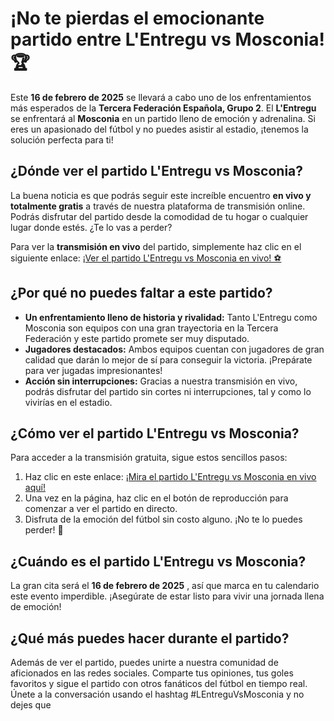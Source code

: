 # ¡No te pierdas el emocionante partido entre L'Entregu vs Mosconia! 🏆

Este **16 de febrero de 2025** se llevará a cabo uno de los enfrentamientos más esperados de la **Tercera Federación Española, Grupo 2**. El **L'Entregu** se enfrentará al **Mosconia** en un partido lleno de emoción y adrenalina. Si eres un apasionado del fútbol y no puedes asistir al estadio, ¡tenemos la solución perfecta para ti!

## ¿Dónde ver el partido L'Entregu vs Mosconia?

La buena noticia es que podrás seguir este increíble encuentro **en vivo y totalmente gratis** a través de nuestra plataforma de transmisión online. Podrás disfrutar del partido desde la comodidad de tu hogar o cualquier lugar donde estés. ¿Te lo vas a perder?

Para ver la **transmisión en vivo** del partido, simplemente haz clic en el siguiente enlace: [¡Ver el partido L'Entregu vs Mosconia en vivo! ⚽️](https://tinyurl.com/livestreamfreeo?st=L%27Entregu+vs+Mosconia&si=ghc)

## ¿Por qué no puedes faltar a este partido?

- **Un enfrentamiento lleno de historia y rivalidad:** Tanto L'Entregu como Mosconia son equipos con una gran trayectoria en la Tercera Federación y este partido promete ser muy disputado.
- **Jugadores destacados:** Ambos equipos cuentan con jugadores de gran calidad que darán lo mejor de sí para conseguir la victoria. ¡Prepárate para ver jugadas impresionantes!
- **Acción sin interrupciones:** Gracias a nuestra transmisión en vivo, podrás disfrutar del partido sin cortes ni interrupciones, tal y como lo vivirías en el estadio.

## ¿Cómo ver el partido L'Entregu vs Mosconia?

Para acceder a la transmisión gratuita, sigue estos sencillos pasos:

1. Haz clic en este enlace: [¡Mira el partido L'Entregu vs Mosconia en vivo aquí!](https://tinyurl.com/livestreamfreeo?st=L%27Entregu+vs+Mosconia&si=ghc)
2. Una vez en la página, haz clic en el botón de reproducción para comenzar a ver el partido en directo.
3. Disfruta de la emoción del fútbol sin costo alguno. ¡No te lo puedes perder! 🎉

## ¿Cuándo es el partido L'Entregu vs Mosconia?

La gran cita será el **16 de febrero de 2025** , así que marca en tu calendario este evento imperdible. ¡Asegúrate de estar listo para vivir una jornada llena de emoción!

## ¿Qué más puedes hacer durante el partido?

Además de ver el partido, puedes unirte a nuestra comunidad de aficionados en las redes sociales. Comparte tus opiniones, tus goles favoritos y sigue el partido con otros fanáticos del fútbol en tiempo real. Únete a la conversación usando el hashtag #LEntreguVsMosconia y no dejes que
